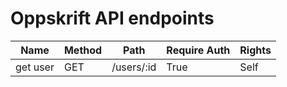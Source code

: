 # Oppskrift API endpoints

| Name | Method | Path | Require Auth | Rights |
| ---- | ------ | ---- | ------------ | ------ |
| get user | GET | /users/:id | True | Self |